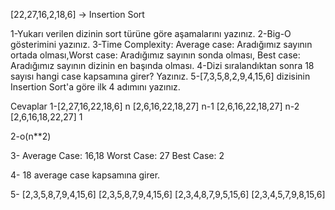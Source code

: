 [22,27,16,2,18,6] -> Insertion Sort

1-Yukarı verilen dizinin sort türüne göre aşamalarını yazınız.
2-Big-O gösterimini yazınız.
3-Time Complexity: Average case: Aradığımız sayının ortada olması,Worst case: Aradığımız sayının sonda olması, Best case: Aradığımız sayının dizinin en başında olması.
4-Dizi sıralandıktan sonra 18 sayısı hangi case kapsamına girer? Yazınız.
5-[7,3,5,8,2,9,4,15,6] dizisinin Insertion Sort'a göre ilk 4 adımını yazınız.

Cevaplar
1-[2,27,16,22,18,6] n
  [2,6,16,22,18,27] n-1
  [2,6,16,22,18,27] n-2
  [2,6,16,18,22,27] 1
  
 2-o(n**2)
 
 3- Average Case: 16,18
    Worst Case: 27
    Best Case: 2
    
 4- 18 average case kapsamına girer.
 
 5- [2,3,5,8,7,9,4,15,6]
    [2,3,5,8,7,9,4,15,6]
    [2,3,4,8,7,9,5,15,6]
    [2,3,4,5,7,9,8,15,6]
